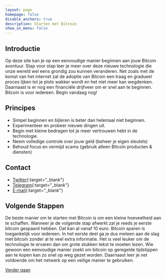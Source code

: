 ```yaml
---
layout: page
homepage: false
disable_anchors: true
description: Starten met Bitcoin
show_in_menu: false
---
```


## Introductie
Op deze site kan je op een eenvoudige manier beginnen aan jouw Bitcoin avontuur. Stap voor stap leer je meer over deze nieuwe technologie die onze wereld wel eens grondig zou kunnen veranderen. Net zoals met de komst van het internet zal de adoptie van Bitcoin een traag en gradueel proces lijken tot je plots wakker wordt en het niet meer kan wegdenken. Daarnaast is er nog een financiële drijfveer om er snel aan te beginnen. Bitcoin is voor iedereen. Begin vandaag nog!

## Principes
* Simpel beginnen en bijleren is beter dan helemaal niet beginnen.
* Experimenteer en probeer nieuwe dingen uit.
* Begin met kleine bedragen tot je meer vertrouwen hebt in de technologie.
* Neem volledige controle over jouw geld (beheer je eigen sleutels)
* Behoud focus en vermijd scams (gebruik alleen Bitcoin producten & diensten)

## Contact
* [Twitter](https://twitter.com/spaartech/){:target="_blank"}
* [Telegram](https://t.me/joinchat/HItrq652BGoBZMJA){:target="_blank"}
* [E-mail](mailto:spaartechnologie@bewijsvanwerk.com){:target="_blank"}

## Volgende Stappen
De beste manier om te starten met Bitcoin is om een kleine hoeveelheid aan te schaffen. Wanneer je de volgende stap afwerkt zal je reeds je eerste bitcoin gespaard hebben. Dat kan al vanaf 10 euro. Bitcoin sparen is toegankelijk voor iedereen. In het eerste deel ga je dus meteen aan de slag met bitcoin zonder al te veel extra informatie. Het is veel leuker om de technologie te ervaren dan om grote stukken tekst te moeten lezen. Wie gewoon een eenvoudige manier zoekt om bitcoin op geregelde tijdstippen aan te kopen kan zo snel op weg gezet worden. Daarnaast leer je net voldoende om het netwerk op een veilige manier te gebruiken.

[Verder gaan](documentation/overzicht.md)

